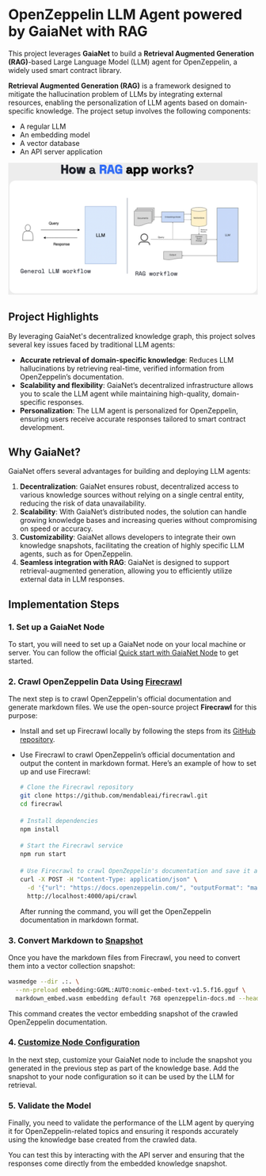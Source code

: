 # OpenZeppelin LLM Agent powered by GaiaNet with RAG

This project leverages **GaiaNet** to build a **Retrieval Augmented Generation (RAG)**-based Large Language Model (LLM) agent for OpenZeppelin, a widely used smart contract library. 

**Retrieval Augmented Generation (RAG)** is a framework designed to mitigate the hallucination problem of LLMs by integrating external resources, enabling the personalization of LLM agents based on domain-specific knowledge. The project setup involves the following components:

- A regular LLM
- An embedding model
- A vector database
- An API server application

![Alt text](image-1.png)

## Project Highlights

By leveraging GaiaNet's decentralized knowledge graph, this project solves several key issues faced by traditional LLM agents:

- **Accurate retrieval of domain-specific knowledge**: Reduces LLM hallucinations by retrieving real-time, verified information from OpenZeppelin’s documentation.
- **Scalability and flexibility**: GaiaNet’s decentralized infrastructure allows you to scale the LLM agent while maintaining high-quality, domain-specific responses.
- **Personalization**: The LLM agent is personalized for OpenZeppelin, ensuring users receive accurate responses tailored to smart contract development.

## Why GaiaNet?

GaiaNet offers several advantages for building and deploying LLM agents:

1. **Decentralization**: GaiaNet ensures robust, decentralized access to various knowledge sources without relying on a single central entity, reducing the risk of data unavailability.
2. **Scalability**: With GaiaNet’s distributed nodes, the solution can handle growing knowledge bases and increasing queries without compromising on speed or accuracy.
3. **Customizability**: GaiaNet allows developers to integrate their own knowledge snapshots, facilitating the creation of highly specific LLM agents, such as for OpenZeppelin.
4. **Seamless integration with RAG**: GaiaNet is designed to support retrieval-augmented generation, allowing you to efficiently utilize external data in LLM responses.

## Implementation Steps

### 1. Set up a GaiaNet Node
To start, you will need to set up a GaiaNet node on your local machine or server. You can follow the official [Quick start with GaiaNet Node](https://docs.gaianet.ai/node-guide/quick-start) to get started.

### 2. Crawl OpenZeppelin Data Using [Firecrawl](https://www.firecrawl.dev/)

The next step is to crawl OpenZeppelin's official documentation and generate markdown files. We use the open-source project **Firecrawl** for this purpose:

- Install and set up Firecrawl locally by following the steps from its [GitHub repository](https://github.com/mendableai/firecrawl/tree/main).
- Use Firecrawl to crawl OpenZeppelin’s official documentation and output the content in markdown format. Here’s an example of how to set up and use Firecrawl:

  ```bash
  # Clone the Firecrawl repository
  git clone https://github.com/mendableai/firecrawl.git
  cd firecrawl

  # Install dependencies
  npm install

  # Start the Firecrawl service
  npm run start

  # Use Firecrawl to crawl OpenZeppelin's documentation and save it as markdown
  curl -X POST -H "Content-Type: application/json" \
    -d '{"url": "https://docs.openzeppelin.com/", "outputFormat": "markdown"}' \
    http://localhost:4000/api/crawl
  ```

  After running the command, you will get the OpenZeppelin documentation in markdown format.

### 3. Convert Markdown to [Snapshot](https://docs.gaianet.ai/creator-guide/knowledge/markdown)

Once you have the markdown files from Firecrawl, you need to convert them into a vector collection snapshot:

```bash
wasmedge --dir .:. \
  --nn-preload embedding:GGML:AUTO:nomic-embed-text-v1.5.f16.gguf \
  markdown_embed.wasm embedding default 768 openzeppelin-docs.md --heading_level 2 --ctx_size 4096 --maximum_context_length 2048
```

This command creates the vector embedding snapshot of the crawled OpenZeppelin documentation.

### 4. [Customize Node Configuration](https://docs.gaianet.ai/node-guide/customize)

In the next step, customize your GaiaNet node to include the snapshot you generated in the previous step as part of the knowledge base. Add the snapshot to your node configuration so it can be used by the LLM for retrieval.

### 5. Validate the Model

Finally, you need to validate the performance of the LLM agent by querying it for OpenZeppelin-related topics and ensuring it responds accurately using the knowledge base created from the crawled data.

You can test this by interacting with the API server and ensuring that the responses come directly from the embedded knowledge snapshot.